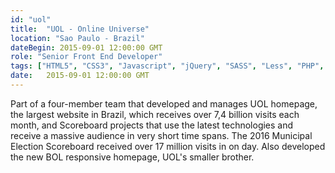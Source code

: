 ```yaml
---
id: "uol"
title:  "UOL - Online Universe"
location: "Sao Paulo - Brazil"
dateBegin: 2015-09-01 12:00:00 GMT
role: "Senior Front End Developer"
tags: ["HTML5", "CSS3", "Javascript", "jQuery", "SASS", "Less", "PHP", "Node JS", "Grunt", "Compass", "BEM Notation", "RactiveJS", "ES6", "ECMAScript 2015"]
date:   2015-09-01 12:00:00 GMT
---
```

Part of a four-member team that developed and manages UOL homepage, the largest website in Brazil, which receives over 7,4 billion visits each month, and Scoreboard projects that use the latest technologies and receive a massive audience in very short time spans. The 2016 Municipal Election Scoreboard received over 17 million visits in on day. Also developed the new BOL responsive homepage, UOL's smaller brother. 